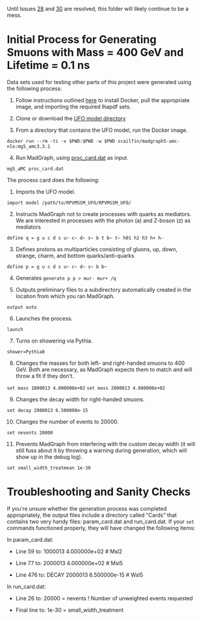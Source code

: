Until Issues [28](https://github.com/A-A-Abdelhamid/LLP_Sleptons_RPV_SUSY/issues/28) and [30](https://github.com/A-A-Abdelhamid/LLP_Sleptons_RPV_SUSY/issues/30) are resolved, this folder will likely continue to be a mess.

# Initial Process for Generating Smuons with Mass = 400 GeV and Lifetime = 0.1 ns

Data sets used for testing other parts of this project were generated using the following process:

1. Follow instructions outlined [here](https://github.com/lawrenceleejr/DVMuReint#docker) to install Docker, pull the appropriate image, and importing the required lhapdf sets.

2. Clone or download the [UFO model directory](https://github.com/lawrenceleejr/DVMuReint/tree/main/RPVMSSM_UFO)

3. From a directory that contains the UFO model, run the Docker image.

`docker run --rm -ti -v $PWD:$PWD -w $PWD scailfin/madgraph5-amc-nlo:mg5_amc3.3.1`

4. Run MadGraph, using [proc_card.dat](https://github.com/A-A-Abdelhamid/LLP_Sleptons_RPV_SUSY/blob/secondary/generate_events/proc_card.dat) as input.

`mg5_aMC proc_card.dat`

The process card does the following:

1. Imports the UFO model.

`import model /path/to/RPVMSSM_UFO/RPVMSSM_UFO/`

2. Instructs MadGraph not to create processes with quarks as mediators. We are interested in processes with the photon (a) and Z-boson (z) as mediators

`define q = g u c d s u~ c~ d~ s~ b t b~ t~ h01 h2 h3 h+ h-` 

3. Defines protons as multiparticles consisting of gluons, up, down, strange, charm, and bottom quarks/anti-quarks

`define p = g u c d s u~ c~ d~ s~ b b~`

4. Generates `generate p p > mur- mur+ /q`

5. Outputs preliminary files to a subdirectory automatically created in the location from which you ran MadGraph.

`output auto`

6. Launches the process.

`launch`

7. Turns on showering via Pythia.

`shower=Pythia8`

8. Changes the masses for both left- and right-handed smuons to 400 GeV. Both are necessary, as MadGraph expects them to match and will throw a fit if they don't.

`set mass 1000013 4.000000e+02`
`set mass 2000013 4.000000e+02`

9. Changes the decay width for right-handed smuons.

`set decay 2000013 6.500000e-15`

10. Changes the number of events to 20000.

`set nevents 20000`

11. Prevents MadGraph from interfering with the custom decay width (it will still fuss about it by throwing a warning during generation, which will show up in the debug log).

`set small_width_treatmean 1e-30`

# Troubleshooting and Sanity Checks

If you're unsure whether the generation process was completed appropriately, the output files include a directory called "Cards" that contains two very handy files: param_card.dat and run_card.dat. If your `set` commands functioned properly, they will have changed the following items:

In param_card.dat:

* Line 59 to:   1000013 4.000000e+02 # Msl2

* Line 77 to:   2000013 4.000000e+02 # Msl5

* Line 476 to:  DECAY 2000013 6.500000e-15 # Wsl5

In run_card.dat:

* Line 26 to: 20000 = nevents ! Number of unweighted events requested

* Final line to: 1e-30 = small_width_treatment
